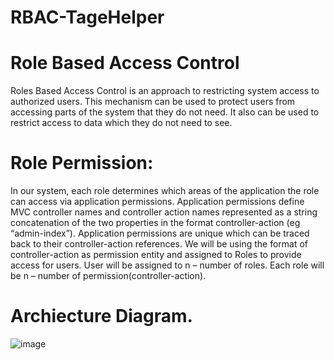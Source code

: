 # RBAC-TageHelper
# Role Based Access Control
Roles Based Access Control is an approach to restricting system access to authorized users. This mechanism can be used to protect users from accessing parts of the system that they do not need. It also can be used to restrict access to data which they do not need to see.

# Role Permission: 
 In our system, each role determines which areas of the application the role can access via application permissions.  Application permissions define MVC controller names and controller action names represented as a string concatenation of the two properties in the format controller-action (eg “admin-index”).  Application permissions are unique which can be traced back to their controller-action references. We will be using the format of controller-action as permission entity and assigned to Roles to provide access for users.
User will be assigned to n – number of roles. Each role will be n – number of permission(controller-action). 

# Archiecture Diagram.

![image](https://user-images.githubusercontent.com/31802480/121765726-b47d1400-cb6a-11eb-91b0-f5aeabce2c81.png)
